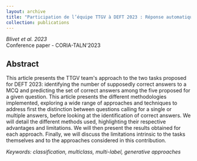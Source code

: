 ```yaml
---
layout: archive
title: "Participation de l’équipe TTGV à DEFT 2023 : Réponse automatique à des QCM issus d’examens en pharmacie"
collection: publications
---
```


_Blivet et al. 2023_  
Conference paper - CORIA-TALN'2023

## Abstract

This article presents the TTGV team's approach to the two tasks proposed for DEFT 2023: identifying the number of supposedly correct answers to a MCQ and predicting the set of correct answers among the five proposed for a given question. This article presents the different methodologies implemented, exploring a wide range of approaches and techniques to address first the distinction between questions calling for a single or multiple answers, before looking at the identification of correct answers. We will detail the different methods used, highlighting their respective advantages and limitations. We will then present the results obtained for each approach. Finally, we will discuss the limitations intrinsic to the tasks themselves and to the approaches considered in this contribution.

*Keywords: classification, multiclass, multi-label, generative approaches*
